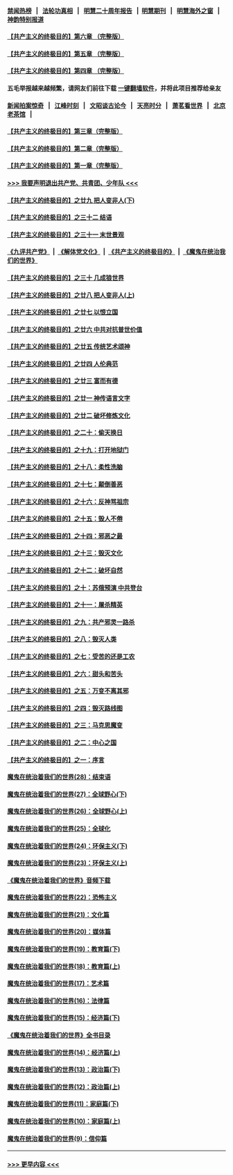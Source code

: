 #### [禁闻热榜](热点新闻.md?=0)  &nbsp;&nbsp;|&nbsp;&nbsp; [法轮功真相](https://github.com/gfw-breaker/truth/blob/master/README.md?=0) &nbsp;&nbsp;|&nbsp;&nbsp; [明慧二十周年报告](https://github.com/gfw-breaker/mh-reports/blob/master/README.md?=0) &nbsp;&nbsp;|&nbsp;&nbsp;[明慧期刊](https://github.com/gfw-breaker/mh-qikan) &nbsp;&nbsp;|&nbsp;&nbsp; [明慧海外之窗](https://github.com/gfw-breaker/mh-news/blob/master/README.md?=0) &nbsp;&nbsp;|&nbsp;&nbsp; [神韵特别报道](https://github.com/gfw-breaker/mh-news/blob/master/shenyun.md?=0)
#### [【共产主义的终极目的】第六章 （完整版）](../pages/nsc422/n11428913.md?t=03100303) 
#### [【共产主义的终极目的】第五章 （完整版）](../pages/nsc422/n11428912.md?t=03100303) 
#### [【共产主义的终极目的】第四章 （完整版）](../pages/nsc422/n11428907.md?t=03100303) 
#### 五毛举报越来越频繁，请网友们前往下载 [一键翻墙软件](https://github.com/gfw-breaker/ssr-accounts)，并将此项目推荐给亲友
#### [新闻拍案惊奇](https://github.com/gfw-breaker/banned-news/blob/master/pages/link4.md) &nbsp;&nbsp;|&nbsp;&nbsp; [江峰时刻](https://github.com/gfw-breaker/banned-news/blob/master/pages/link4.md) &nbsp;&nbsp;|&nbsp;&nbsp; [文昭谈古论今](https://github.com/gfw-breaker/banned-news/blob/master/pages/link4.md) &nbsp;&nbsp;|&nbsp;&nbsp; [天亮时分](https://github.com/gfw-breaker/banned-news/blob/master/pages/link4.md) &nbsp;&nbsp;|&nbsp;&nbsp; [萧茗看世界](https://github.com/gfw-breaker/banned-news/blob/master/pages/link4.md) &nbsp;&nbsp;|&nbsp;&nbsp; [北京老茶馆](https://github.com/gfw-breaker/banned-news/blob/master/pages/link4.md) &nbsp;&nbsp;|&nbsp;&nbsp; 
#### [【共产主义的终极目的】第三章（完整版）](../pages/nsc422/n11428848.md?t=03100303) 
#### [【共产主义的终极目的】第二章（完整版）](../pages/nsc422/n11428831.md?t=03100303) 
#### [【共产主义的终极目的】第一章（完整版）](../pages/nsc422/n11417651.md?t=03100303) 
#### [>>> 我要声明退出共产党、共青团、少年队 <<<](https://github.com/begood0513/goodnews/blob/master/quit/letter.md) 
#### [【共产主义的终极目的】之廿九 把人变非人(下)](../pages/nsc422/n11344140.md?t=03100303) 
#### [【共产主义的终极目的】之三十二 结语](../pages/nsc422/n11360535.md?t=03100303) 
#### [【共产主义的终极目的】之三十一 末世景观](../pages/nsc422/n11351129.md?t=03100303) 
#### [《九评共产党》](https://github.com/begood0513/9ping.md/blob/master/README.md) &nbsp;|&nbsp; [《解体党文化》](../../../../jtdwh.md/blob/master/README.md)  &nbsp;|&nbsp; [《共产主义的终极目的》](../../../../gczydzjmd.md/blob/master/README.md) &nbsp;|&nbsp; [《魔鬼在统治我们的世界》](../../../../mgztzwmdsj.md/blob/master/README.md) 
#### [【共产主义的终极目的】之三十 几成狼世界](../pages/nsc422/n11348280.md?t=03100303) 
#### [【共产主义的终极目的】之廿八 把人变非人(上)](../pages/nsc422/n11340492.md?t=03100303) 
#### [【共产主义的终极目的】之廿七 以恨立国](../pages/nsc422/n11336944.md?t=03100303) 
#### [【共产主义的终极目的】之廿六 中共对抗普世价值](../pages/nsc422/n11324785.md?t=03100303) 
#### [【共产主义的终极目的】之廿五 传统艺术颂神](../pages/nsc422/n11296396.md?t=03100303) 
#### [【共产主义的终极目的】之廿四 人伦典范](../pages/nsc422/n11296397.md?t=03100303) 
#### [【共产主义的终极目的】之廿三 富而有德](../pages/nsc422/n11283598.md?t=03100303) 
#### [【共产主义的终极目的】之廿一 神传语言文字](../pages/nsc422/n11263265.md?t=03100303) 
#### [【共产主义的终极目的】之廿二 破坏修炼文化](../pages/nsc422/n11245728.md?t=03100303) 
#### [【共产主义的终极目的】之二十：偷天换日](../pages/nsc422/n11238846.md?t=03100303) 
#### [【共产主义的终极目的】之十九：打开地狱门](../pages/nsc422/n11206376.md?t=03100303) 
#### [【共产主义的终极目的】之十八：柔性洗脑](../pages/nsc422/n11199994.md?t=03100303) 
#### [【共产主义的终极目的】之十七：颠倒善恶](../pages/nsc422/n11179782.md?t=03100303) 
#### [【共产主义的终极目的】之十六：反神骂祖宗](../pages/nsc422/n11166798.md?t=03100303) 
#### [【共产主义的终极目的】之十五：毁人不倦](../pages/nsc422/n11166792.md?t=03100303) 
#### [【共产主义的终极目的】之十四：邪恶之最](../pages/nsc422/n11150249.md?t=03100303) 
#### [【共产主义的终极目的】之十三：毁灭文化](../pages/nsc422/n11135227.md?t=03100303) 
#### [【共产主义的终极目的】之十二：破坏自然](../pages/nsc422/n11135214.md?t=03100303) 
#### [【共产主义的终极目的】之十：苏俄预演 中共登台](../pages/nsc422/n11118424.md?t=03100303) 
#### [【共产主义的终极目的】之十一：屠杀精英](../pages/nsc422/n11118442.md?t=03100303) 
#### [【共产主义的终极目的】之九：共产邪灵一路杀](../pages/nsc422/n11114139.md?t=03100303) 
#### [【共产主义的终极目的】之八：毁灭人类](../pages/nsc422/n11108503.md?t=03100303) 
#### [【共产主义的终极目的】之七：受苦的还是工农](../pages/nsc422/n11101809.md?t=03100303) 
#### [【共产主义的终极目的】之六：甜头和苦头](../pages/nsc422/n11096971.md?t=03100303) 
#### [【共产主义的终极目的】之五：万变不离其邪](../pages/nsc422/n11091285.md?t=03100303) 
#### [【共产主义的终极目的】之四：毁灭路线图](../pages/nsc422/n11086284.md?t=03100303) 
#### [【共产主义的终极目的】之三：马克思魔变](../pages/nsc422/n11061941.md?t=03100303) 
#### [【共产主义的终极目的】之二：中心之国](../pages/nsc422/n11047728.md?t=03100303) 
#### [【共产主义的终极目的】之一：序言](../pages/nsc422/n11086077.md?t=03100303) 
#### [魔鬼在统治着我们的世界(28)：结束语](../pages/nsc422/n10936246.md?t=03100303) 
#### [魔鬼在统治着我们的世界(27)：全球野心(下)](../pages/nsc422/n10928319.md?t=03100303) 
#### [魔鬼在统治着我们的世界(26)：全球野心(上)](../pages/nsc422/n10900318.md?t=03100303) 
#### [魔鬼在统治着我们的世界(25)：全球化](../pages/nsc422/n10788205.md?t=03100303) 
#### [魔鬼在统治着我们的世界(24)：环保主义(下)](../pages/nsc422/n10695307.md?t=03100303) 
#### [魔鬼在统治着我们的世界(23)：环保主义(上)](../pages/nsc422/n10688613.md?t=03100303) 
#### [《魔鬼在统治着我们的世界》音频下载](../pages/nsc422/n10635553.md?t=03100303) 
#### [魔鬼在统治着我们的世界(22)：恐怖主义](../pages/nsc422/n10614727.md?t=03100303) 
#### [魔鬼在统治着我们的世界(21)：文化篇](../pages/nsc422/n10597706.md?t=03100303) 
#### [魔鬼在统治着我们的世界(20)：媒体篇](../pages/nsc422/n10586579.md?t=03100303) 
#### [魔鬼在统治着我们的世界(19)：教育篇(下)](../pages/nsc422/n10564808.md?t=03100303) 
#### [魔鬼在统治着我们的世界(18)：教育篇(上)](../pages/nsc422/n10526970.md?t=03100303) 
#### [魔鬼在统治着我们的世界(17)：艺术篇](../pages/nsc422/n10499093.md?t=03100303) 
#### [魔鬼在统治着我们的世界(16)：法律篇](../pages/nsc422/n10485969.md?t=03100303) 
#### [魔鬼在统治着我们的世界(15)：经济篇(下)](../pages/nsc422/n10469975.md?t=03100303) 
#### [《魔鬼在统治着我们的世界》全书目录](../pages/nsc422/n10464261.md?t=03100303) 
#### [魔鬼在统治着我们的世界(14)：经济篇(上)](../pages/nsc422/n10457370.md?t=03100303) 
#### [魔鬼在统治着我们的世界(13)：政治篇(下)](../pages/nsc422/n10448270.md?t=03100303) 
#### [魔鬼在统治着我们的世界(12)：政治篇(上)](../pages/nsc422/n10444576.md?t=03100303) 
#### [魔鬼在统治着我们的世界(11)：家庭篇(下)](../pages/nsc422/n10440961.md?t=03100303) 
#### [魔鬼在统治着我们的世界(10)：家庭篇(上)](../pages/nsc422/n10435448.md?t=03100303) 
#### [魔鬼在统治着我们的世界(9)：信仰篇](../pages/nsc422/n10432159.md?t=03100303) 

----
#### [ >>> 更早内容 <<< ](../indexes/nsc422-earlier.md)
